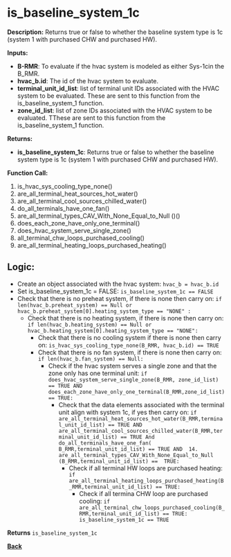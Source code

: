 # is_baseline_system_1c  

**Description:** Returns true or false to whether the baseline system type is 1c (system 1 with purchased CHW and purchased HW).  

**Inputs:**  
- **B-RMR**: To evaluate if the hvac system is modeled as either Sys-1cin the B_RMR.   
- **hvac_b.id**: The id of the hvac system to evaluate.  
- **terminal_unit_id_list**: list of terminal unit IDs associated with the HVAC system to be evaluated. These are sent to this function from the is_baseline_system_1 function.
- **zone_id_list**: list of zone IDs associated with the HVAC system to be evaluated. TThese are sent to this function from the is_baseline_system_1 function.

**Returns:**  
- **is_baseline_system_1c**: Returns true or false to whether the baseline system type is 1c (system 1 with purchased CHW and purchased HW).
 
**Function Call:** 
1. is_hvac_sys_cooling_type_none()
2. are_all_terminal_heat_sources_hot_water()  
3. are_all_terminal_cool_sources_chilled_water() 
4. do_all_terminals_have_one_fan()    
6. are_all_terminal_types_CAV_With_None_Equal_to_Null ()()
7. does_each_zone_have_only_one_terminal()    
8. does_hvac_system_serve_single_zone()  
9. all_terminal_chw_loops_purchased_cooling()
10. are_all_terminal_heating_loops_purchased_heating()  
 
## Logic:    
- Create an object associated with the hvac system: `hvac_b = hvac_b.id`  
- Set is_baseline_system_1c = FALSE: `is_baseline_system_1c == FALSE`    
- Check that there is no preheat system, if there is none then carry on: `if len(hvac_b.preheat_system) == Null or hvac_b.preheat_system[0].heating_system_type == "NONE" :`    
    - Check that there is no heating system, if there is none then carry on: `if len(hvac_b.heating_system) == Null or hvac_b.heating_system[0].heating_system_type == "NONE":`     
        - Check that there is no cooling system if there is none then carry on: `is_hvac_sys_cooling_type_none(B_RMR, hvac_b.id) == TRUE`  
        - Check that there is no fan system, if there is none then carry on: `if len(hvac_b.fan_system) == Null:`     
            - Check if the hvac system serves a single zone and that the zone only has one terminal unit: `if does_hvac_system_serve_single_zone(B_RMR, zone_id_list) == TRUE AND does_each_zone_have_only_one_terminal(B_RMR,zone_id_list) == TRUE:`  
                - Check that the data elements associated with the terminal unit align with system 1c, if yes then carry on: `if are_all_terminal_heat_sources_hot_water(B_RMR,terminal_unit_id_list) == TRUE AND are_all_terminal_cool_sources_chilled_water(B_RMR,terminal_unit_id_list) == TRUE And do_all_terminals_have_one_fan( B_RMR,terminal_unit_id_list) == TRUE AND  14.	are_all_terminal_types_CAV_With_None_Equal_to_Null (B_RMR,terminal_unit_id_list) ==  TRUE:`        
                    - Check if all terminal HW loops are purchased heating: `if are_all_terminal_heating_loops_purchased_heating(B_RMR,terminal_unit_id_list) == TRUE:`  
                        - Check if all termina CHW loop are purchased cooling: `if are_all_terminal_chw_loops_purchased_cooling(B_RMR,terminal_unit_id_list) == TRUE: is_baseline_system_1c == TRUE`  

**Returns** `is_baseline_system_1c`  



**[Back](../_toc.md)**
